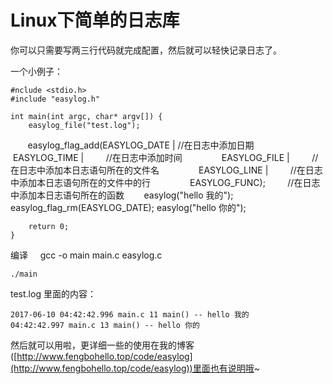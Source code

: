 # Linux下简单的日志库

你可以只需要写两三行代码就完成配置，然后就可以轻快记录日志了。

一个小例子：

    #nclude <stdio.h>
    #include "easylog.h"
    
    int main(int argc, char* argv[]) {
        easylog_file("test.log");
        easylog_flag_add(EASYLOG_DATE | //在日志中添加日期
                EASYLOG_TIME |          //在日志中添加时间
                EASYLOG_FILE |          //在日志中添加本日志语句所在的文件名
                EASYLOG_LINE |          //在日志中添加本日志语句所在的文件中的行
                EASYLOG_FUNC);          //在日志中添加本日志语句所在的函数
        easylog("hello 我的");
        easylog_flag_rm(EASYLOG_DATE);
        easylog("hello 你的");
    
        return 0;
    }

编译
    
    gcc -o main main.c easylog.c

    ./main

test.log 里面的内容：

    2017-06-10 04:42:42.996 main.c 11 main() -- hello 我的
    04:42:42.997 main.c 13 main() -- hello 你的

然后就可以用啦，更详细一些的使用在我的博客([http://www.fengbohello.top/code/easylog](http://www.fengbohello.top/code/easylog))里面也有说明哦~



